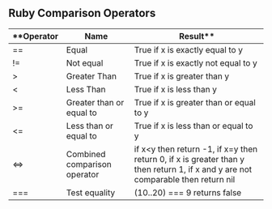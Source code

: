 ## **Ruby Comparison Operators**

**Operator | Name | Result**
--- | --- | ---
== | Equal | True if x is exactly equal to y
!= | Not equal | True if x is exactly not equal to y
> | Greater Than | True if x is greater than y
< | Less Than | True if x is less than y
>= | Greater than or equal to | True if x is greater than or equal to y
<= | Less than or equal to | True if x is less than or equal to y
<=> | Combined comparison operator | if x<y then return -1, if x=y then return 0, if x is greater than y then return 1, if x and y are not comparable then return nil
=== | Test equality | (10..20) === 9 returns false
